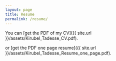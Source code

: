 ```yaml
---
layout: page
title: Resume 
permalink: /resume/
---
```



You can [get the PDF of my CV]({{ site.url }}/assets/Kirubel_Tadesse_CV.pdf).

or [get the PDF one page resume]({{ site.url }}/assets/Kirubel_Tadesse_Resume_one_page.pdf).
